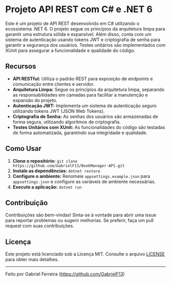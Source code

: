 # Projeto API REST com C# e .NET 6

Este é um projeto de API REST desenvolvido em C# utilizando o ecossistema .NET 6. O projeto segue os princípios da arquitetura limpa para garantir uma estrutura sólida e expansível. Além disso, conta com um sistema de autenticação usando tokens JWT e criptografia de senha para garantir a segurança dos usuários. Testes unitários são implementados com XUnit para assegurar a funcionalidade e qualidade do código.

## Recursos

- **API RESTful:** Utiliza o padrão REST para exposição de endpoints e comunicação entre clientes e servidor.
- **Arquitetura Limpa:** Segue os princípios da arquitetura limpa, separando as responsabilidades em camadas para facilitar a manutenção e expansão do projeto.
- **Autenticação JWT:** Implementa um sistema de autenticação seguro utilizando tokens JWT (JSON Web Tokens).
- **Criptografia de Senha:** As senhas dos usuários são armazenadas de forma segura, utilizando algoritmos de criptografia.
- **Testes Unitários com XUnit:** As funcionalidades do código são testadas de forma automatizada, garantindo sua integridade e qualidade.

## Como Usar

1. **Clone o repositório:** `git clone https://github.com/GabrielF13/BookManager-API.git`
2. **Instale as dependências:** `dotnet restore`
3. **Configure o ambiente:** Renomeie `appsettings.example.json` para `appsettings.json` e configure as variáveis de ambiente necessárias.
4. **Execute a aplicação:** `dotnet run`

## Contribuição

Contribuições são bem-vindas! Sinta-se à vontade para abrir uma issue para reportar problemas ou sugerir melhorias. Se preferir, faça um pull request com suas contribuições.

## Licença

Este projeto está licenciado sob a Licença MIT. Consulte o arquivo [LICENSE](LICENSE) para obter mais detalhes.

---

Feito por Gabriel Ferreira (https://github.com/GabrielF13)
